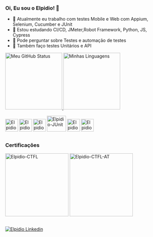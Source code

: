 ### Oi, Eu sou o Elpidio! 👋

<!--
**elpidioneto/elpidioneto** is a ✨ _special_ ✨ repository because its `README.md` (this file) appears on your GitHub profile.

Here are some ideas to get you started:
-->
- 🔭 Atualmente eu trabalho com testes Mobile e Web com Appium, Selenium, Cucumber e JUnit
- 🌱 Estou estudando CI/CD, JMeter,Robot Framework, Python, JS, Cypress
- 💬 Pode perguntar sobre Testes e automação de testes
- 🐞 Também faço testes Unitários e API

<a href='#'>
  <img alt="Meu GitHub Status" height="180em"src="https://github-readme-stats.vercel.app/api?username=elpidioneto&show_icons=true&theme=tokyonight"/>
  <img alt="Minhas Linguagens" height="180em"src="https://github-readme-stats.vercel.app/api/top-langs/?username=elpidioneto&show_icons=true&theme=tokyonight"/>
</a>

<div style="display: inline_block"><br>
  <img alt="Elpidio-Cucumber" height="40" width="40" src="https://cdn.jsdelivr.net/gh/devicons/devicon/icons/cucumber/cucumber-plain.svg" /> 
  <img alt="Elpidio-Selenium" height="40" width="40" src="https://www.selenium.dev/images/logos/webdriver.svg"/>
  <img alt="Elpidio-Appium" height="40" width="40"  src="https://cdn.worldvectorlogo.com/logos/appium.svg"/>
  <img alt="Elpidio-JUnit" height="50" width="60" src="https://junit.org/junit4/images/junit-logo.png"/>
  <img alt="Elpidio-Java" height="40" width="40" src="https://cdn.jsdelivr.net/gh/devicons/devicon/icons/java/java-original.svg" />
  <img alt="Elpidio-JS" height="40" width="40" src="https://cdn.jsdelivr.net/gh/devicons/devicon/icons/javascript/javascript-original.svg" />
  
</div>

##

<div>

### Certificações

<img alt="Elpidio-CTFL" height="200" width="200" src="https://bstqb.online/img/selos/s-ctfl.png" />
<img alt="Elpidio-CTFL-AT" height="200" width="200" src="https://bstqb.online/img/selos/s-ctfl-at.png" />

</div>

##
<div>
  <a href="https://www.linkedin.com/in/elpidio-neto12" target="_blank" rel="nofollow">
    <img alt="Elpidio Linkedin" src="https://img.shields.io/badge/LinkedIn-0077B5?style=for-the-badge&logo=linkedin&logoColor=white"/>
  </a>
  </div>
